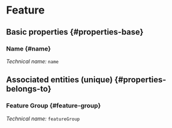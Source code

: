 #  Feature
<!--- THIS FILE IS GENERATED PLEASE DO NOT EDIT IT DIRECTLY --->



## Basic properties {#properties-base}

### Name {#name}



*Technical name:* ```name```


## Associated entities (unique) {#properties-belongs-to}

###  Feature Group {#feature-group}



*Technical name:* ```featureGroup```





